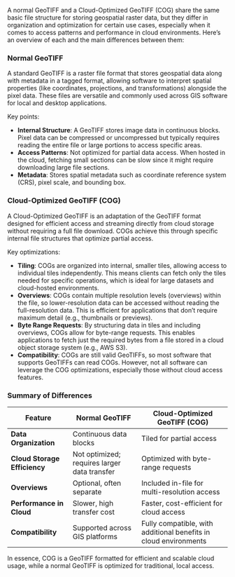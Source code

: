 A normal GeoTIFF and a Cloud-Optimized GeoTIFF (COG) share the same basic file structure for storing geospatial raster data, but they differ in organization and optimization for certain use cases, especially when it comes to access patterns and performance in cloud environments. Here’s an overview of each and the main differences between them:

### Normal GeoTIFF

A standard GeoTIFF is a raster file format that stores geospatial data along with metadata in a tagged format, allowing software to interpret spatial properties (like coordinates, projections, and transformations) alongside the pixel data. These files are versatile and commonly used across GIS software for local and desktop applications.

Key points:
- **Internal Structure**: A GeoTIFF stores image data in continuous blocks. Pixel data can be compressed or uncompressed but typically requires reading the entire file or large portions to access specific areas.
- **Access Patterns**: Not optimized for partial data access. When hosted in the cloud, fetching small sections can be slow since it might require downloading large file sections.
- **Metadata**: Stores spatial metadata such as coordinate reference system (CRS), pixel scale, and bounding box.

### Cloud-Optimized GeoTIFF (COG)

A Cloud-Optimized GeoTIFF is an adaptation of the GeoTIFF format designed for efficient access and streaming directly from cloud storage without requiring a full file download. COGs achieve this through specific internal file structures that optimize partial access.

Key optimizations:
- **Tiling**: COGs are organized into internal, smaller tiles, allowing access to individual tiles independently. This means clients can fetch only the tiles needed for specific operations, which is ideal for large datasets and cloud-hosted environments.
- **Overviews**: COGs contain multiple resolution levels (overviews) within the file, so lower-resolution data can be accessed without reading the full-resolution data. This is efficient for applications that don’t require maximum detail (e.g., thumbnails or previews).
- **Byte Range Requests**: By structuring data in tiles and including overviews, COGs allow for byte-range requests. This enables applications to fetch just the required bytes from a file stored in a cloud object storage system (e.g., AWS S3).
- **Compatibility**: COGs are still valid GeoTIFFs, so most software that supports GeoTIFFs can read COGs. However, not all software can leverage the COG optimizations, especially those without cloud access features.

### Summary of Differences

| Feature                   | Normal GeoTIFF                         | Cloud-Optimized GeoTIFF (COG)          |
|---------------------------|----------------------------------------|----------------------------------------|
| **Data Organization**     | Continuous data blocks                | Tiled for partial access               |
| **Cloud Storage Efficiency** | Not optimized; requires larger data transfer | Optimized with byte-range requests      |
| **Overviews**             | Optional, often separate              | Included in-file for multi-resolution access |
| **Performance in Cloud**  | Slower, high transfer cost            | Faster, cost-efficient for cloud access|
| **Compatibility**         | Supported across GIS platforms        | Fully compatible, with additional benefits in cloud environments |

In essence, COG is a GeoTIFF formatted for efficient and scalable cloud usage, while a normal GeoTIFF is optimized for traditional, local access.
